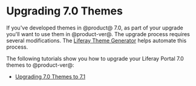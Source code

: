 # Upgrading 7.0 Themes [](id=upgrading-7-0-themes-intro)

If you've developed themes in @product@ 7.0, as part of your upgrade you'll 
want to use them in @product-ver@. The upgrade process requires several 
modifications. The 
[Liferay Theme Generator](/develop/tutorials/-/knowledge_base/7-1/creating-themes)
helps automate this process. 

The following tutorials show you how to upgrade your Liferay Portal 7.0 themes 
to @product-ver@:

- [Upgrading 7.0 Themes to 7.1](/develop/tutorials/-/knowledge_base/7-1/upgrading-7-0-themes-to-7-1)

